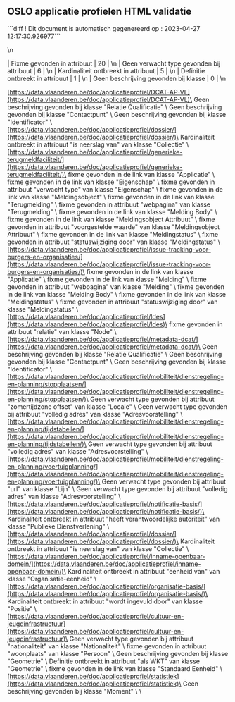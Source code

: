 ## OSLO applicatie profielen HTML validatie
\```diff
    ! Dit document is automatisch gegenereerd op : 2023-04-27 12:17:30.926977```

\n

| Fixme gevonden in attribuut               | 20  | \n
| Geen verwacht type gevonden bij attribuut | 6  | \n
| Kardinaliteit ontbreekt in attribuut      | 5  | \n
| Definitie ontbreekt in attribuut          | 1  | \n
| Geen beschrijving gevonden bij klasse     | 0  | \n

[https://data.vlaanderen.be/doc/applicatieprofiel/DCAT-AP-VL](https://data.vlaanderen.be/doc/applicatieprofiel/DCAT-AP-VL)\
Geen beschrijving gevonden bij klasse "Relatie Qualificatie"  \ 
Geen beschrijving gevonden bij klasse "Contactpunt"  \ 
Geen beschrijving gevonden bij klasse "Identificator"  \ 
\
[https://data.vlaanderen.be/doc/applicatieprofiel/dossier/](https://data.vlaanderen.be/doc/applicatieprofiel/dossier/)\
Kardinaliteit ontbreekt in attribuut "is neerslag van" van klasse "Collectie" \ 
\
[https://data.vlaanderen.be/doc/applicatieprofiel/generieke-terugmeldfaciliteit/](https://data.vlaanderen.be/doc/applicatieprofiel/generieke-terugmeldfaciliteit/)\
fixme gevonden in de link van klasse "Applicatie"  \ 
fixme gevonden in de link van klasse "Eigenschap"  \ 
fixme gevonden in attribuut "verwacht type" van klasse "Eigenschap"  \ 
fixme gevonden in de link van klasse "Meldingsobject"  \ 
fixme gevonden in de link van klasse "Terugmelding"  \ 
fixme gevonden in attribuut "webpagina" van klasse "Terugmelding"  \ 
fixme gevonden in de link van klasse "Melding Body"  \ 
fixme gevonden in de link van klasse "Meldingsobject Attribuut"  \ 
fixme gevonden in attribuut "voorgestelde waarde" van klasse "Meldingsobject Attribuut"  \ 
fixme gevonden in de link van klasse "Meldingstatus"  \ 
fixme gevonden in attribuut "statuswijziging door" van klasse "Meldingstatus"  \ 
\
[https://data.vlaanderen.be/doc/applicatieprofiel/issue-tracking-voor-burgers-en-organisaties/](https://data.vlaanderen.be/doc/applicatieprofiel/issue-tracking-voor-burgers-en-organisaties/)\
fixme gevonden in de link van klasse "Applicatie"  \ 
fixme gevonden in de link van klasse "Melding"  \ 
fixme gevonden in attribuut "webpagina" van klasse "Melding"  \ 
fixme gevonden in de link van klasse "Melding Body"  \ 
fixme gevonden in de link van klasse "Meldingstatus"  \ 
fixme gevonden in attribuut "statuswijziging door" van klasse "Meldingstatus"  \ 
\
[https://data.vlaanderen.be/doc/applicatieprofiel/ldes](https://data.vlaanderen.be/doc/applicatieprofiel/ldes)\
fixme gevonden in attribuut "relatie" van klasse "Node"  \ 
\
[https://data.vlaanderen.be/doc/applicatieprofiel/metadata-dcat/](https://data.vlaanderen.be/doc/applicatieprofiel/metadata-dcat/)\
Geen beschrijving gevonden bij klasse "Relatie Qualificatie"  \ 
Geen beschrijving gevonden bij klasse "Contactpunt"  \ 
Geen beschrijving gevonden bij klasse "Identificator"  \ 
\
[https://data.vlaanderen.be/doc/applicatieprofiel/mobiliteit/dienstregeling-en-planning/stopplaatsen/](https://data.vlaanderen.be/doc/applicatieprofiel/mobiliteit/dienstregeling-en-planning/stopplaatsen/)\
Geen verwacht type gevonden bij attribuut "zomertijdzone offset" van klasse "Locale"  \ 
Geen verwacht type gevonden bij attribuut "volledig adres" van klasse "Adresvoorstelling"  \ 
\
[https://data.vlaanderen.be/doc/applicatieprofiel/mobiliteit/dienstregeling-en-planning/tijdstabellen/](https://data.vlaanderen.be/doc/applicatieprofiel/mobiliteit/dienstregeling-en-planning/tijdstabellen/)\
Geen verwacht type gevonden bij attribuut "volledig adres" van klasse "Adresvoorstelling"  \ 
\
[https://data.vlaanderen.be/doc/applicatieprofiel/mobiliteit/dienstregeling-en-planning/voertuigplanning/](https://data.vlaanderen.be/doc/applicatieprofiel/mobiliteit/dienstregeling-en-planning/voertuigplanning/)\
Geen verwacht type gevonden bij attribuut "url" van klasse "Lijn"  \ 
Geen verwacht type gevonden bij attribuut "volledig adres" van klasse "Adresvoorstelling"  \ 
\
[https://data.vlaanderen.be/doc/applicatieprofiel/notificatie-basis/](https://data.vlaanderen.be/doc/applicatieprofiel/notificatie-basis/)\
Kardinaliteit ontbreekt in attribuut "heeft verantwoordelijke autoriteit" van klasse "Publieke Dienstverlening" \ 
\
[https://data.vlaanderen.be/doc/applicatieprofiel/dossier/](https://data.vlaanderen.be/doc/applicatieprofiel/dossier/)\
Kardinaliteit ontbreekt in attribuut "is neerslag van" van klasse "Collectie" \ 
\
[https://data.vlaanderen.be/doc/applicatieprofiel/inname-openbaar-domein/](https://data.vlaanderen.be/doc/applicatieprofiel/inname-openbaar-domein/)\
Kardinaliteit ontbreekt in attribuut "eenheid van" van klasse "Organisatie-eenheid" \ 
\
[https://data.vlaanderen.be/doc/applicatieprofiel/organisatie-basis/](https://data.vlaanderen.be/doc/applicatieprofiel/organisatie-basis/)\
Kardinaliteit ontbreekt in attribuut "wordt ingevuld door" van klasse "Positie" \ 
\
[https://data.vlaanderen.be/doc/applicatieprofiel/cultuur-en-jeugdinfrastructuur](https://data.vlaanderen.be/doc/applicatieprofiel/cultuur-en-jeugdinfrastructuur)\
Geen verwacht type gevonden bij attribuut "nationaliteit" van klasse "Nationaliteit"  \ 
fixme gevonden in attribuut "woonplaats" van klasse "Persoon"  \ 
Geen beschrijving gevonden bij klasse "Geometrie"  \ 
Definitie ontbreekt in attribuut "als WKT" van klasse "Geometrie" \ 
fixme gevonden in de link van klasse "Standaard Eenheid"  \ 
\
[https://data.vlaanderen.be/doc/applicatieprofiel/statistiek](https://data.vlaanderen.be/doc/applicatieprofiel/statistiek)\
Geen beschrijving gevonden bij klasse "Moment"  \ 
\